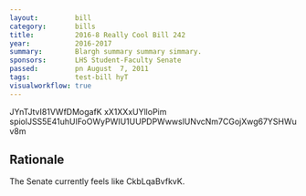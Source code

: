 ```yaml
---
layout:         bill
category:       bills
title:          2016-8 Really Cool Bill 242
year:           2016-2017
summary:        Blargh summary summary simmary.
sponsors:       LHS Student-Faculty Senate
passed:         pn August  7, 2011
tags:           test-bill hyT
visualworkflow: true
---
```



JYnTJtvI81VWfDMogafK xX1XXxUYlloPim spiolJSS5E41uhUlFoOWyPWIU1UUPDPWwwslUNvcNm7CGojXwg67YSHWuv8m 




Rationale
---------
The Senate currently feels like CkbLqaBvfkvK.
